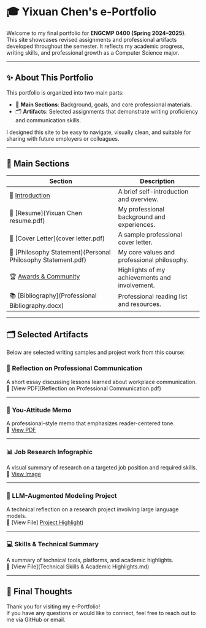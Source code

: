 # 🎓 Yixuan Chen's e-Portfolio

Welcome to my final portfolio for **ENGCMP 0400 (Spring 2024–2025)**.  
This site showcases revised assignments and professional artifacts developed throughout the semester. It reflects my academic progress, writing skills, and professional growth as a Computer Science major.

---

## ✨ About This Portfolio

This portfolio is organized into two main parts:
- 📌 **Main Sections**: Background, goals, and core professional materials.
- 🗂️ **Artifacts**: Selected assignments that demonstrate writing proficiency and communication skills.

I designed this site to be easy to navigate, visually clean, and suitable for sharing with future employers or colleagues.

---

## 📌 Main Sections

| Section | Description |
|--------|-------------|
| 📄 [Introduction](Introduction.pdf) | A brief self-introduction and overview. |
| 📄 [Resume](Yixuan Chen resume.pdf) | My professional background and experiences. |
| 📄 [Cover Letter](cover letter.pdf) | A sample professional cover letter. |
| 💭 [Philosophy Statement](Personal Philosophy Statement.pdf) | My core values and professional philosophy. |
| 🏆 [Awards & Community](Awards.md) | Highlights of my achievements and involvement. |
| 📚 [Bibliography](Professional Bibliography.docx) | Professional reading list and resources. |

---

## 🗂️ Selected Artifacts

Below are selected writing samples and project work from this course:

### 📝 Reflection on Professional Communication  
A short essay discussing lessons learned about workplace communication.  
📎 [View PDF](Reflection on Professional Communication.pdf)

---

### 💬 You-Attitude Memo  
A professional-style memo that emphasizes reader-centered tone.  
📎 [View PDF](You_attitude_memo.pdf)

---

### 📊 Job Research Infographic  
A visual summary of research on a targeted job position and required skills.  
📎 [View Image](job-infographic.png)

---

### 🌱 LLM-Augmented Modeling Project  
A technical reflection on a research project involving large language models.  
📎 [View File] [Project Highlight](project-highlight.md))

---

### 💻 Skills & Technical Summary  
A summary of technical tools, platforms, and academic highlights.  
📎 [View File](Technical Skills & Academic Highlights.md)

---

## 🧠 Final Thoughts

Thank you for visiting my e-Portfolio!  
If you have any questions or would like to connect, feel free to reach out to me via GitHub or email.
